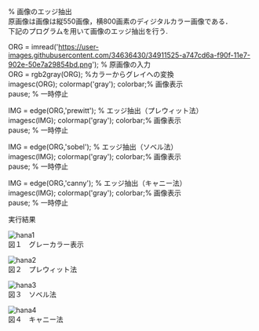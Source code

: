% 画像のエッジ抽出  
原画像は画像は縦550画像，横800画素のディジタルカラー画像である．  
下記のプログラムを用いて画像のエッジ抽出を行う.  

ORG = imread('https://user-images.githubusercontent.com/34636430/34911525-a747cd6a-f90f-11e7-902e-50e7a29854bd.png'); % 原画像の入力  
ORG = rgb2gray(ORG); %カラーからグレイへの変換  
imagesc(ORG); colormap('gray'); colorbar;% 画像表示  
pause; % 一時停止  

IMG = edge(ORG,'prewitt'); % エッジ抽出（プレウィット法）  
imagesc(IMG); colormap('gray'); colorbar;% 画像表示  
pause; % 一時停止  

IMG = edge(ORG,'sobel'); % エッジ抽出（ソベル法）  
imagesc(IMG); colormap('gray'); colorbar;% 画像表示  
pause; % 一時停止  

IMG = edge(ORG,'canny'); % エッジ抽出（キャニー法）  
imagesc(IMG); colormap('gray'); colorbar;% 画像表示  
pause; % 一時停止  

実行結果  

![hana1](https://user-images.githubusercontent.com/34636430/35219366-ade5e98e-ffb5-11e7-93bb-1ce7f74803d6.jpg)  
図１　グレーカラー表示

![hana2](https://user-images.githubusercontent.com/34636430/35219368-ae15dffe-ffb5-11e7-8e97-5f6b13652be6.jpg)  
図２　プレウィット法

![hana3](https://user-images.githubusercontent.com/34636430/35219371-ae455252-ffb5-11e7-9bbb-7ed053d154c0.jpg)  
図３　ソベル法

![hana4](https://user-images.githubusercontent.com/34636430/35219373-ae72ec9e-ffb5-11e7-9514-3f96b66c3d93.jpg)  
図４　キャニー法
